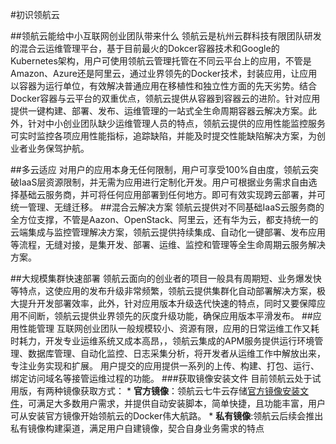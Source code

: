 #初识领航云

##领航云能给中小互联网创业团队带来什么
领航云是杭州云群科技有限团队研发的混合云运维管理平台，基于目前最火的Dokcer容器技术和Google的Kubernetes架构，用户可使用领航云管理托管在不同云平台上的应用，不管是Amazon、Azure还是阿里云，通过业界领先的Docker技术，封装应用，让应用以容器为运行单位，有效解决普通应用在移植性和独立性方面的先天劣势。结合Docker容器与云平台的双重优点，领航云提供从容器到容器云的进阶。针对应用提供一键构建、部署、发布、运维管理的一站式全生命周期容器云解决方案。此外，针对中小创业团队缺少运维管理人员的特点，领航云提供的应用性能监控服务可实时监控各项应用性能指标，追踪缺陷，并能及时提交性能缺陷解决方案，为创业者业务保驾护航。

##多云适应
对用户的应用本身无任何限制，用户可享受100%自由度，领航云突破IaaS层资源限制，并无需为应用进行定制化开发。用户可根据业务需求自由选择基础云服务商，并可将任何应用部署到任何地方。即可有效实现跨云部署，并可统一管理、无缝迁移。
##混合云解决方案
领航云提供对不同基础IaaS云服务商的全方位支撑，不管是Aazon、OpenStack、阿里云，还有华为云，都支持统一的云端集成与监控管理解决方案，领航云提供持续集成、自动化一键部署、发布应用等流程，无缝对接，是集开发、部署、运维、监控和管理等全生命周期云服务解决方案。

##大规模集群快速部署
领航云面向的创业者的项目一般具有周期短、业务爆发快等特点，这使应用的发布升级非常频繁，领航云提供集群化自动部署解决方案，极大提升开发部署效率，此外，针对应用版本升级迭代快速的特点，同时又要保障应用不间断，领航云提供业界领先的灰度升级功能，确保应用版本平滑发布。
##应用性能管理
互联网创业团队一般规模较小、资源有限，应用的日常运维工作又耗时耗力，开发专业运维系统又成本高昂，，领航云集成的APM服务提供运行环境管理、数据库管理、自动化监控、日志采集分析，将开发者从运维工作中解放出来，专注业务实现和扩展。
用户提交的应用提供一系列的上传、构建、打包、运行、绑定访问域名等接管运维过程的功能。
###获取镜像安装文件
目前领航云处于试用版，有两种镜像获取方式：
* 
**官方镜像**：领航云七牛云存储[官方镜像安装文件](http://example.com)，可满足大多数用户需求，并提供自动安装脚本，简单快捷，且功能丰富，用户可从安装官方镜像开始领航云的Docker伟大航路。
* 
**私有镜像**:领航云后续会推出私有镜像构建渠道，满足用户自建镜像，契合自身业务需求的特点



